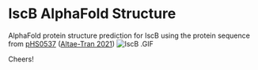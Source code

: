 # IscB AlphaFold Structure

AlphaFold protein structure prediction for IscB using the protein sequence from [pHS0537](https://benchling.com/s/seq-2dKyUXdEmkxdeTHv6Gxd) ([Altae-Tran 2021](doi.org/10.1126/science.abj6856))
![IscB .GIF](animation.gif)

Cheers!
